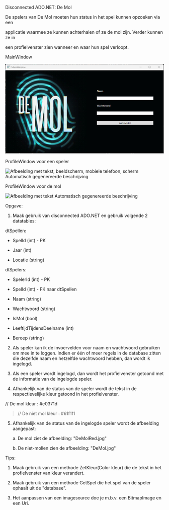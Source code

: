 Disconnected ADO.NET: De Mol

De spelers van De Mol moeten hun status in het spel kunnen opzoeken via
een

applicatie waarmee ze kunnen achterhalen of ze de mol zijn. Verder
kunnen ze in

een profielvenster zien wanneer en waar hun spel verloopt.

MainWindow

![](./media/image1.png)

ProfileWindow voor een speler

![Afbeelding met tekst, beeldscherm, mobiele telefoon, scherm
Automatisch gegenereerde beschrijving](./media/image2.png)

ProfileWindow voor de mol

![Afbeelding met tekst Automatisch gegenereerde
beschrijving](./media/image3.png)

Opgave:

1.  Maak gebruik van disconnected ADO.NET en gebruik volgende 2
    datatables:

dtSpellen:

-   SpelId (int) - PK

-   Jaar (int)

-   Locatie (string)

dtSpelers:

-   SpelerId (int) - PK

-   SpelId (int) - FK naar dtSpellen

-   Naam (string)

-   Wachtwoord (string)

-   IsMol (bool)

-   LeeftijdTijdensDeelname (int)

-   Beroep (string)

2.  Als speler kan ik de invoervelden voor naam en wachtwoord gebruiken
    om mee in te loggen. Indien er één of meer regels in de database
    zitten die dezelfde naam en hetzelfde wachtwoord hebben, dan wordt
    ik ingelogd.

3.  Als een speler wordt ingelogd, dan wordt het profielvenster getoond
    met de informatie van de ingelogde speler.

4.  Afhankelijk van de status van de speler wordt de tekst in de
    respectievelijke kleur getoond in het profielvenster.

// De mol kleur : #e0371d

> // De niet mol kleur : #61f1f1

5.  Afhankelijk van de status van de ingelogde speler wordt de
    afbeelding aangepast:

    a.  De mol ziet de afbeelding: "DeMolRed.jpg"

    b.  De niet-mollen zien de afbeelding: "DeMol.jpg"

Tips:

1.  Maak gebruik van een methode ZetKleur(Color kleur) die de tekst in
    het profielvenster van kleur verandert.

2.  Maak gebruik van een methode GetSpel die het spel van de speler
    ophaalt uit de "database".

3.  Het aanpassen van een imagesource doe je m.b.v. een BitmapImage en
    een Uri.
